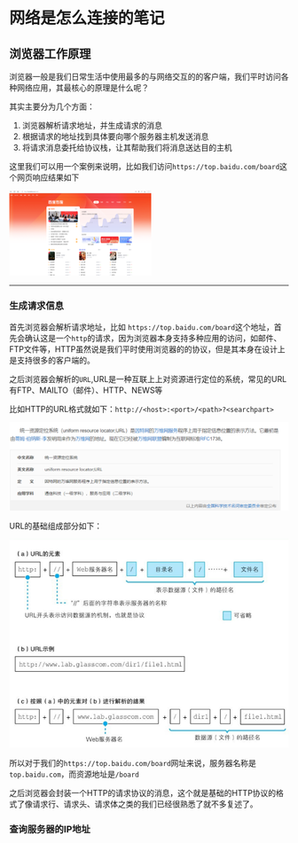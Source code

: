 # 网络是怎么连接的笔记

## 浏览器工作原理

浏览器一般是我们日常生活中使用最多的与网络交互的的客户端，我们平时访问各种网络应用，其最核心的原理是什么呢？

其实主要分为几个方面：

1. 浏览器解析请求地址，并生成请求的消息
2. 根据请求的地址找到具体要向哪个服务器主机发送消息
3. 将请求消息委托给协议栈，让其帮助我们将消息送达目的主机

这里我们可以用一个案例来说明，比如我们访问`https://top.baidu.com/board`这个网页响应结果如下

<img src="assets/image-20220901231605035.png" alt="image-20220901231605035" style="zoom: 25%;" />

---

### 生成请求信息

首先浏览器会解析请求地址，比如 `https://top.baidu.com/board`这个地址，首先会确认这是一个`http`的请求，因为浏览器本身支持多种应用的访问，如邮件、FTP文件等，HTTP虽然说是我们平时使用浏览器的的协议，但是其本身在设计上是支持很多的客户端的。



之后浏览器会解析的`URL`,URL是一种互联上上对资源进行定位的系统，常见的URL有FTP、MAILTO（邮件）、HTTP、NEWS等

比如HTTP的URL格式就如下：`http://<host>:<port>/<path>?<searchpart>`

![image-20220901233427786](assets/image-20220901232219083.png)

URL的基础组成部分如下：

![image-20220901233522192](assets/image-20220901233522192.png)

所以对于我们的`https://top.baidu.com/board`网址来说，服务器名称是 `top.baidu.com`，而资源地址是`/board`

之后浏览器会封装一个HTTP的请求协议的消息，这个就是基础的HTTP协议的格式了像请求行、请求头、请求体之类的我们已经很熟悉了就不多复述了。

### 查询服务器的IP地址


